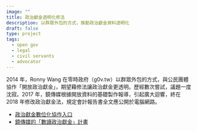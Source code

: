 ```yaml
---
image: ""
title: 政治獻金透明化修法
description: 以群眾外包的方式，推動政治獻金資料透明化
draft: false
type: project
tags:
  - open gov
  - legal
  - civil servants
  - advocator
---
```

2014 年，Ronny Wang 在零時政府（g0v.tw）以群眾外包的方式，與公民團體協作「開放政治獻金」，期望藉修法讓政治獻金更透明。歷經數次嘗試，議題一度沈寂。2017 年，鏡傳媒根據開放資料的基礎製作報導，引起廣大迴響，終在 2018 年修改政治獻金法，規定會計報告書全文應公開於電腦網路。

- [政治獻金數位化協作入口](https://campaign-finance.g0v.ctiml.tw/)
- [鏡傳媒的「數讀政治獻金」計畫](https://www.mirrormedia.mg/projects/political-contribution/#/)
